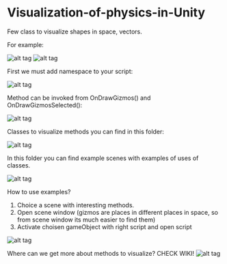 # Visualization-of-physics-in-Unity
Few class to visualize shapes in space, vectors.

For example:

![alt tag](https://github.com/uvivagabond/Visualization-of-physics-in-Unity/blob/master/Wiki/Queries%20basic/fizyka%203d%20zapytania.png)
![alt tag](https://github.com/uvivagabond/Visualization-of-physics-in-Unity/blob/master/Wiki/Queries%20basic/fizyka2d%20zapytania.png)

First we must add namespace to your script:

![alt tag](https://github.com/uvivagabond/Visualization-of-physics-in-Unity/blob/master/Wiki/Basics/1.1%20namespace.png)

Method can be invoked from OnDrawGizmos() and OnDrawGizmosSelected():

![alt tag](https://github.com/uvivagabond/Visualization-of-physics-in-Unity/blob/master/Wiki/Basics/1.2%20where%20to%20use%20them.png)


Classes to visualize methods you can find in this folder:

![alt tag](https://github.com/uvivagabond/Visualization-of-physics-in-Unity/blob/master/Wiki/Basics/1.%20scripts.png)

In this folder you can find example scenes with examples of uses of classes.

![alt tag](https://github.com/uvivagabond/Visualization-of-physics-in-Unity/blob/master/Wiki/Basics/2.%20scenes.png)

How to use examples?
1. Choice a scene with interesting methods. 
2. Open scene window (gizmos are places in different places in space, so from scene window its much easier to find them)
3. Activate choisen gameObject with right script and open script

![alt tag](https://github.com/uvivagabond/Visualization-of-physics-in-Unity/blob/master/Wiki/Basics/2.1.png)

Where can we get more about methods to visualize?
CHECK WIKI!
![alt tag](https://github.com/uvivagabond/Visualization-of-physics-in-Unity/blob/master/Wiki/wiki.png)
